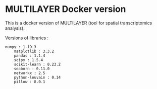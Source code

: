 # MULTILAYER Docker version

This is a docker version of MULTILAYER (tool for spatial transcriptomics analysis).

Versions of libraries :

    numpy : 1.19.3
		matplotlib : 3.3.2
		pandas : 1.1.4
		scipy : 1.5.4
		scikit-learn : 0.23.2
		seaborn : 0.11.0
		networkx : 2.5
		python-louvain : 0.14
		pillow : 8.0.1
